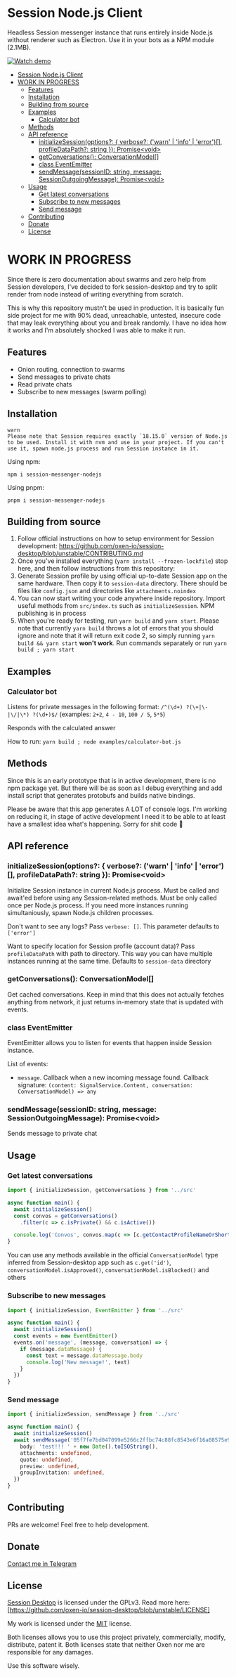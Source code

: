 # Session Node.js Client

Headless Session messenger instance that runs entirely inside Node.js without renderer such as Electron. Use it in your bots as a NPM module (2.1MB).

[![Watch demo](https://img.youtube.com/vi/af7-DFSbFZ4/0.jpg)](https://www.youtube.com/watch?v=af7-DFSbFZ4)

- [Session Node.js Client](#session-nodejs-client)
- [WORK IN PROGRESS](#work-in-progress)
  - [Features](#features)
  - [Installation](#installation)
  - [Building from source](#building-from-source)
  - [Examples](#examples)
    - [Calculator bot](#calculator-bot)
  - [Methods](#methods)
  - [API reference](#api-reference)
    - [initializeSession(options?: { verbose?: ('warn' | 'info' | 'error')\[\], profileDataPath?: string }): Promise\<void\>](#initializesessionoptions--verbose-warn--info--error-profiledatapath-string--promisevoid)
    - [getConversations(): ConversationModel\[\]](#getconversations-conversationmodel)
    - [class EventEmitter](#class-eventemitter)
    - [sendMessage(sessionID: string, message: SessionOutgoingMessage): Promise\<void\>](#sendmessagesessionid-string-message-sessionoutgoingmessage-promisevoid)
  - [Usage](#usage)
    - [Get latest conversations](#get-latest-conversations)
    - [Subscribe to new messages](#subscribe-to-new-messages)
    - [Send message](#send-message)
  - [Contributing](#contributing)
  - [Donate](#donate)
  - [License](#license)

# WORK IN PROGRESS

Since there is zero documentation about swarms and zero help from Session developers, I've decided to fork session-desktop and try to split render from node instead of writing everything from scratch.

This is why this repository mustn't be used in production. It is basically fun side project for me with 90% dead, unreachable, untested, insecure code that may leak everything about you and break randomly. I have no idea how it works and I'm absolutely shocked I was able to make it run.

## Features

- Onion routing, connection to swarms
- Send messages to private chats
- Read private chats
- Subscribe to new messages (swarm polling)

## Installation

```
warn
Please note that Session requires exactly `18.15.0` version of Node.js to be used. Install it with nvm and use in your project. If you can't use it, spawn node.js process and run Session instance in it.
```

Using npm:
```
npm i session-messenger-nodejs
```

Using pnpm:
```
pnpm i session-messenger-nodejs
```

## Building from source

1. Follow official instructions on how to setup environment for Session development: <https://github.com/oxen-io/session-desktop/blob/unstable/CONTRIBUTING.md>
2. Once you've installed everything (`yarn install --frozen-lockfile`) stop here, and then follow instructions from this repository:
3. Generate Session profile by using official up-to-date Session app on the same hardware. Then copy it to `session-data` directory. There should be files like `config.json` and directories like `attachments.noindex`
4. You can now start writing your code anywhere inside repository. Import useful methods from `src/index.ts` such as `initializeSession`. NPM publishing is in process
5. When you're ready for testing, run `yarn build` and `yarn start`. Please note that currently `yarn build` throws a lot of errors that you should ignore and note that it will return exit code 2, so simply running `yarn build && yarn start` **won't work**. Run commands separately or run `yarn build ; yarn start`

## Examples

### Calculator bot

Listens for private messages in the following format: `/^(\d+) ?(\+|\-|\/|\*) ?(\d+)$/` (examples: `2+2`, `4 - 10`, `100 / 5`, `5*5`)

Responds with the calculated answer

How to run: `yarn build ; node examples/calculator-bot.js`

## Methods

Since this is an early prototype that is in active development, there is no npm package yet. But there will be as soon as I debug everything and add install script that generates protobufs and builds native bindings.

Please be aware that this app generates A LOT of console logs. I'm working on reducing it, in stage of active development I need it to be able to at least have a smallest idea what's happening. Sorry for shit code 🙂

## API reference

### initializeSession(options?: { verbose?: ('warn' | 'info' | 'error')[], profileDataPath?: string }): Promise\<void\>

Initialize Session instance in current Node.js process. Must be called and await'ed before using any Session-related methods. Must be only called once per Node.js process. If you need more instances running simultaniously, spawn Node.js children processes.

Don't want to see any logs? Pass `verbose: []`. This parameter defaults to `['error']`

Want to specify location for Session profile (account data)? Pass `profileDataPath` with path to directory. This way you can have multiple instances running at the same time. Defaults to `session-data` directory

### getConversations(): ConversationModel[]

Get cached conversations. Keep in mind that this does not actually fetches anything from network, it just returns in-memory state that is updated with events.

### class EventEmitter

EventEmitter allows you to listen for events that happen inside Session instance.

List of events:
- `message`. Callback when a new incoming message found. Callback signature: `(content: SignalService.Content, conversation: ConversationModel) => any`

### sendMessage(sessionID: string, message: SessionOutgoingMessage): Promise\<void\>

Sends message to private chat

## Usage

### Get latest conversations

```ts
import { initializeSession, getConversations } from '../src'

async function main() {
  await initializeSession()
  const convos = getConversations()
    .filter(c => c.isPrivate() && c.isActive())

  console.log('Convos', convos.map(c => [c.getContactProfileNameOrShortenedPubKey()]))
}
```

You can use any methods available in the official `ConversationModel` type inferred from Session-desktop app such as `c.get('id')`, `conversationModel.isApproved()`, `conversationModel.isBlocked()` and others

### Subscribe to new messages

```ts
import { initializeSession, EventEmitter } from '../src'

async function main() {
  await initializeSession()
  const events = new EventEmitter()
  events.on('message', (message, conversation) => {
    if (message.dataMessage) {
      const text = message.dataMessage.body
      console.log('New message!', text)
    }
  })
}
```

### Send message

```ts
import { initializeSession, sendMessage } from '../src'

async function main() {
  await initializeSession()
  await sendMessage('05f7fe7bd047099e5266c2ffbc74c88fc8543e6f16a08575e96959fedb2dd74d54', {
    body: 'test!!! ' + new Date().toISOString(),
    attachments: undefined,
    quote: undefined,
    preview: undefined,
    groupInvitation: undefined,
  })
}
```

## Contributing

PRs are welcome! Feel free to help development.

## Donate

[Contact me in Telegram](https://t.me/hlothdev)

## License

[Session Desktop](https://github.com/oxen-io/session-desktop) is licensed under the GPLv3. Read more here: [https://github.com/oxen-io/session-desktop/blob/unstable/LICENSE]

My work is licensed under the [MIT](./LICENSE.md) license.

Both licenses allows you to use this project privately, commercially, modify, distribute, patent it. Both licenses state that neither Oxen nor me are responsible for any damages. 

Use this software wisely.